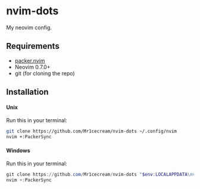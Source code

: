 # nvim-dots
My neovim config.


## Requirements
- [packer.nvim](https://github.com/wbthomason/packer.nvim)
- Neovim 0.7.0+
- git (for cloning the repo)

## Installation

#### Unix
Run this in your terminal:
```bash
git clone https://github.com/Mr1cecream/nvim-dots ~/.config/nvim
nvim +:PackerSync
```

#### Windows
Run this in your terminal:
```powershell
git clone https://github.com/Mr1cecream/nvim-dots "$env:LOCALAPPDATA\nvim"
nvim +:PackerSync
```
